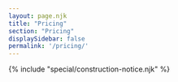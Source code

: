 ```yaml
---
layout: page.njk
title: "Pricing"
section: "Pricing"
displaySidebar: false
permalink: '/pricing/'
---
```


{% include "special/construction-notice.njk" %}